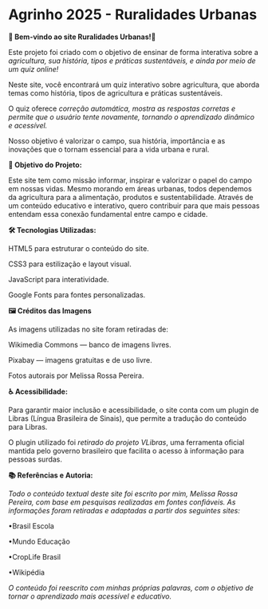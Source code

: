 # Agrinho 2025 - Ruralidades Urbanas

**🌾 Bem-vindo ao site Ruralidades Urbanas!🌾** 

Este projeto foi criado com o objetivo de ensinar de forma interativa sobre a *agricultura, sua história, tipos e práticas sustentáveis, e ainda por meio de um quiz online!*

Neste site, você encontrará um quiz interativo sobre agricultura, que aborda temas como história, tipos de agricultura e práticas sustentáveis. 

O quiz oferece *correção automática, mostra as respostas corretas e permite que o usuário tente novamente, tornando o aprendizado dinâmico e acessível.*

Nosso objetivo é valorizar o campo, sua história, importância e as inovações que o tornam essencial para a vida urbana e rural.



**🎯 Objetivo do Projeto:**

Este site tem como missão informar, inspirar e valorizar o papel do campo em nossas vidas. Mesmo morando em áreas urbanas, todos dependemos da agricultura para a alimentação, produtos e sustentabilidade. Através de um conteúdo educativo e interativo, quero contribuir para que mais pessoas entendam essa conexão fundamental entre campo e cidade.



**🛠 Tecnologias Utilizadas:**

HTML5 para estruturar o conteúdo do site.

CSS3 para estilização e layout visual.

JavaScript para interatividade.

Google Fonts para fontes personalizadas.


**🖼 Créditos das Imagens**

As imagens utilizadas no site foram retiradas de:

Wikimedia Commons — banco de imagens livres.

Pixabay — imagens gratuitas e de uso livre.

Fotos autorais por Melissa Rossa Pereira.

**♿ Acessibilidade:**

Para garantir maior inclusão e acessibilidade, o site conta com um plugin de Libras (Língua Brasileira de Sinais), que permite a tradução do conteúdo para Libras.

O plugin utilizado foi *retirado do projeto VLibras*, uma ferramenta oficial mantida pelo governo brasileiro que facilita o acesso à informação para pessoas surdas.


**📚 Referências e Autoria:**

*Todo o conteúdo textual deste site foi escrito por mim, Melissa Rossa Pereira, com base em pesquisas realizadas em fontes confiáveis. As informações foram retiradas e adaptadas a partir dos seguintes sites:*

•Brasil Escola

•Mundo Educação

•CropLife Brasil

•Wikipédia

*O conteúdo foi reescrito com minhas próprias palavras, com o objetivo de tornar o aprendizado mais acessível e educativo.*



